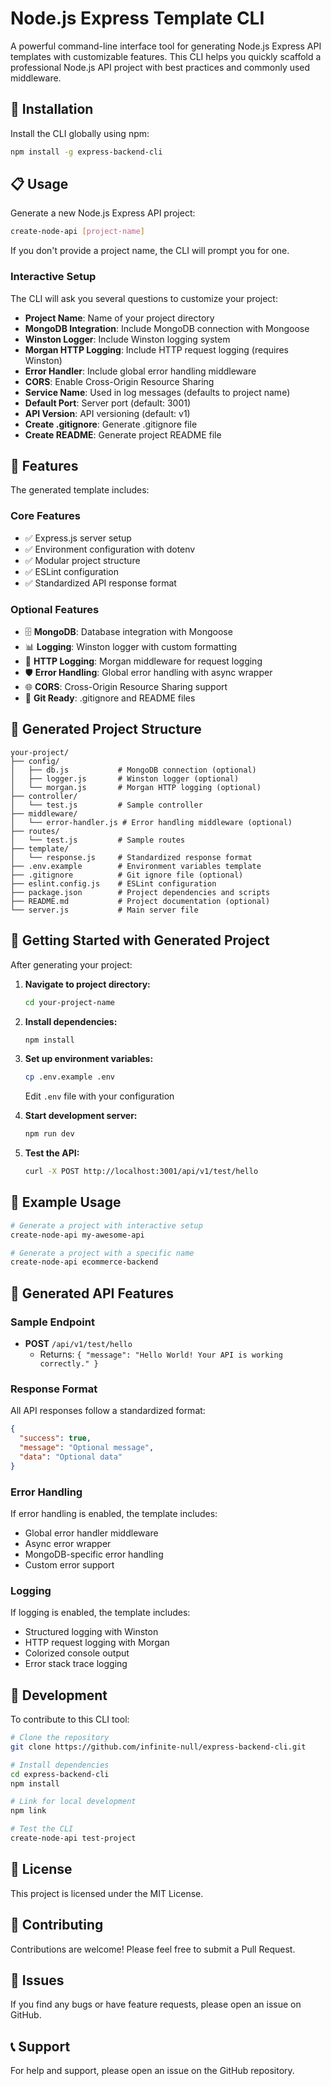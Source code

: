 # Node.js Express Template CLI

A powerful command-line interface tool for generating Node.js Express API templates with customizable features. This CLI helps you quickly scaffold a professional Node.js API project with best practices and commonly used middleware.

## 🚀 Installation

Install the CLI globally using npm:

```bash
npm install -g express-backend-cli
```

## 📋 Usage

Generate a new Node.js Express API project:

```bash
create-node-api [project-name]
```

If you don't provide a project name, the CLI will prompt you for one.

### Interactive Setup

The CLI will ask you several questions to customize your project:

- **Project Name**: Name of your project directory
- **MongoDB Integration**: Include MongoDB connection with Mongoose
- **Winston Logger**: Include Winston logging system
- **Morgan HTTP Logging**: Include HTTP request logging (requires Winston)
- **Error Handler**: Include global error handling middleware
- **CORS**: Enable Cross-Origin Resource Sharing
- **Service Name**: Used in log messages (defaults to project name)
- **Default Port**: Server port (default: 3001)
- **API Version**: API versioning (default: v1)
- **Create .gitignore**: Generate .gitignore file
- **Create README**: Generate project README file

## 🎯 Features

The generated template includes:

### Core Features

- ✅ Express.js server setup
- ✅ Environment configuration with dotenv
- ✅ Modular project structure
- ✅ ESLint configuration
- ✅ Standardized API response format

### Optional Features

- 🗄️ **MongoDB**: Database integration with Mongoose
- 📊 **Logging**: Winston logger with custom formatting
- 📝 **HTTP Logging**: Morgan middleware for request logging
- 🛡️ **Error Handling**: Global error handling with async wrapper
- 🌐 **CORS**: Cross-Origin Resource Sharing support
- 📁 **Git Ready**: .gitignore and README files

## 📁 Generated Project Structure

```
your-project/
├── config/
│   ├── db.js           # MongoDB connection (optional)
│   ├── logger.js       # Winston logger (optional)
│   └── morgan.js       # Morgan HTTP logging (optional)
├── controller/
│   └── test.js         # Sample controller
├── middleware/
│   └── error-handler.js # Error handling middleware (optional)
├── routes/
│   └── test.js         # Sample routes
├── template/
│   └── response.js     # Standardized response format
├── .env.example        # Environment variables template
├── .gitignore          # Git ignore file (optional)
├── eslint.config.js    # ESLint configuration
├── package.json        # Project dependencies and scripts
├── README.md           # Project documentation (optional)
└── server.js           # Main server file
```

## 🔧 Getting Started with Generated Project

After generating your project:

1. **Navigate to project directory:**

   ```bash
   cd your-project-name
   ```

2. **Install dependencies:**

   ```bash
   npm install
   ```

3. **Set up environment variables:**

   ```bash
   cp .env.example .env
   ```

   Edit `.env` file with your configuration

4. **Start development server:**

   ```bash
   npm run dev
   ```

5. **Test the API:**
   ```bash
   curl -X POST http://localhost:3001/api/v1/test/hello
   ```

## 📝 Example Usage

```bash
# Generate a project with interactive setup
create-node-api my-awesome-api

# Generate a project with a specific name
create-node-api ecommerce-backend
```

## 🎨 Generated API Features

### Sample Endpoint

- **POST** `/api/v1/test/hello`
  - Returns: `{ "message": "Hello World! Your API is working correctly." }`

### Response Format

All API responses follow a standardized format:

```json
{
  "success": true,
  "message": "Optional message",
  "data": "Optional data"
}
```

### Error Handling

If error handling is enabled, the template includes:

- Global error handler middleware
- Async error wrapper
- MongoDB-specific error handling
- Custom error support

### Logging

If logging is enabled, the template includes:

- Structured logging with Winston
- HTTP request logging with Morgan
- Colorized console output
- Error stack trace logging

## 🔧 Development

To contribute to this CLI tool:

```bash
# Clone the repository
git clone https://github.com/infinite-null/express-backend-cli.git

# Install dependencies
cd express-backend-cli
npm install

# Link for local development
npm link

# Test the CLI
create-node-api test-project
```

## 📄 License

This project is licensed under the MIT License.

## 🤝 Contributing

Contributions are welcome! Please feel free to submit a Pull Request.

## 🐛 Issues

If you find any bugs or have feature requests, please open an issue on GitHub.

## 📞 Support

For help and support, please open an issue on the GitHub repository.
